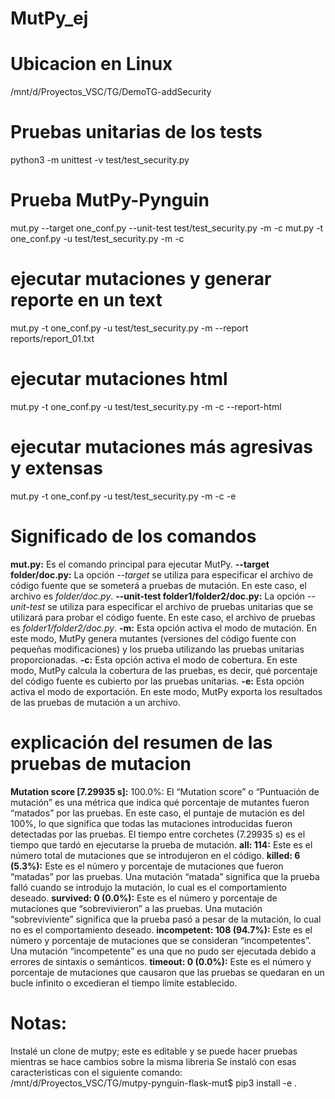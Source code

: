 # MutPy_ej

# Ubicacion en Linux
/mnt/d/Proyectos_VSC/TG/DemoTG-addSecurity

# Pruebas unitarias de los tests
python3 -m unittest -v test/test_security.py

# Prueba MutPy-Pynguin
mut.py --target one_conf.py --unit-test test/test_security.py -m -c
mut.py -t one_conf.py -u test/test_security.py -m -c

# ejecutar mutaciones y generar reporte en un text
mut.py -t one_conf.py -u test/test_security.py -m --report reports/report_01.txt

# ejecutar mutaciones html
mut.py -t one_conf.py -u test/test_security.py -m -c --report-html

# ejecutar mutaciones más agresivas y extensas
mut.py -t one_conf.py -u test/test_security.py -m -c -e

# Significado de los comandos
**mut.py:** Es el comando principal para ejecutar MutPy.
**--target folder/doc.py:** La opción *--target* se utiliza para especificar el archivo de código fuente que se someterá a pruebas de mutación. En este caso, el archivo es *folder/doc.py*.
**--unit-test folder1/folder2/doc.py:** La opción *--unit-test* se utiliza para especificar el archivo de pruebas unitarias que se utilizará para probar el código fuente. En este caso, el archivo de pruebas es *folder1/folder2/doc.py*.
**-m:** Esta opción activa el modo de mutación. En este modo, MutPy genera mutantes (versiones del código fuente con pequeñas modificaciones) y los prueba utilizando las pruebas unitarias proporcionadas.
**-c:** Esta opción activa el modo de cobertura. En este modo, MutPy calcula la cobertura de las pruebas, es decir, qué porcentaje del código fuente es cubierto por las pruebas unitarias.
**-e:** Esta opción activa el modo de exportación. En este modo, MutPy exporta los resultados de las pruebas de mutación a un archivo.

# explicación del resumen de las pruebas de mutacion
**Mutation score [7.29935 s]:** 100.0%: El “Mutation score” o “Puntuación de mutación” es una métrica que indica qué porcentaje de mutantes fueron “matados” por las pruebas. En este caso, el puntaje de mutación es del 100%, lo que significa que todas las mutaciones introducidas fueron detectadas por las pruebas. El tiempo entre corchetes (7.29935 s) es el tiempo que tardó en ejecutarse la prueba de mutación.
**all: 114:** Este es el número total de mutaciones que se introdujeron en el código.
**killed: 6 (5.3%):** Este es el número y porcentaje de mutaciones que fueron “matadas” por las pruebas. Una mutación “matada” significa que la prueba falló cuando se introdujo la mutación, lo cual es el comportamiento deseado.
**survived: 0 (0.0%):** Este es el número y porcentaje de mutaciones que “sobrevivieron” a las pruebas. Una mutación “sobreviviente” significa que la prueba pasó a pesar de la mutación, lo cual no es el comportamiento deseado.
**incompetent: 108 (94.7%):** Este es el número y porcentaje de mutaciones que se consideran “incompetentes”. Una mutación “incompetente” es una que no pudo ser ejecutada debido a errores de sintaxis o semánticos.
**timeout: 0 (0.0%):** Este es el número y porcentaje de mutaciones que causaron que las pruebas se quedaran en un bucle infinito o excedieran el tiempo límite establecido.


# Notas:
Instalé un clone de mutpy; este es editable y se puede hacer pruebas mientras se hace cambios sobre la misma libreria
Se instaló con esas caracteristicas con el siguiente comando:
/mnt/d/Proyectos_VSC/TG/mutpy-pynguin-flask-mut$ pip3 install -e .
